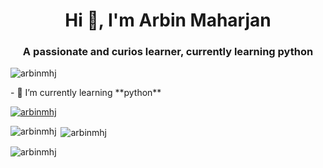 <h1 align="center">Hi 👋, I'm Arbin Maharjan</h1>
<h3 align="center">A passionate and curios learner, currently learning python</h3>
<p align="left"> <img src="https://komarev.com/ghpvc/?username=arbinmhj&label=Profile%20views&color=0e75b6&style=flat" alt="arbinmhj" /> </p>
- 🌱 I’m currently learning **python**

<p align="left"> <a href="https://github.com/ryo-ma/github-profile-trophy"><img src="https://github-profile-trophy.vercel.app/?username=arbinmhj" alt="arbinmhj" /></a> </p>



<p><img align="left" src="https://github-readme-stats.vercel.app/api/top-langs?username=arbinmhj&show_icons=true&locale=en&layout=compact" alt="arbinmhj" /></p>

<p>&nbsp;<img align="center" src="https://github-readme-stats.vercel.app/api?username=arbinmhj&show_icons=true&locale=en" alt="arbinmhj" /></p>

<p><img align="center" src="https://github-readme-streak-stats.herokuapp.com/?user=arbinmhj&" alt="arbinmhj" /></p>
